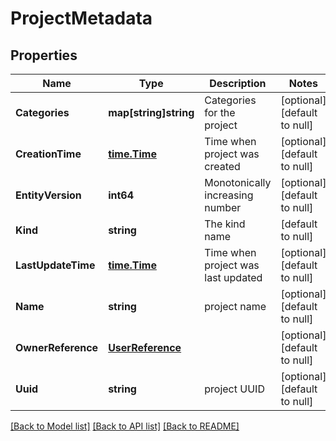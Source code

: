 # ProjectMetadata

## Properties
Name | Type | Description | Notes
------------ | ------------- | ------------- | -------------
**Categories** | **map[string]string** | Categories for the project | [optional] [default to null]
**CreationTime** | [**time.Time**](time.Time.md) | Time when project was created | [optional] [default to null]
**EntityVersion** | **int64** | Monotonically increasing number | [optional] [default to null]
**Kind** | **string** | The kind name | [default to null]
**LastUpdateTime** | [**time.Time**](time.Time.md) | Time when project was last updated | [optional] [default to null]
**Name** | **string** | project name | [optional] [default to null]
**OwnerReference** | [**UserReference**](user_reference.md) |  | [optional] [default to null]
**Uuid** | **string** | project UUID | [optional] [default to null]

[[Back to Model list]](../README.md#documentation-for-models) [[Back to API list]](../README.md#documentation-for-api-endpoints) [[Back to README]](../README.md)


